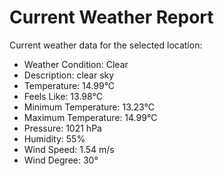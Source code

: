 # Current Weather Report
Current weather data for the selected location:
- Weather Condition: Clear
- Description: clear sky
- Temperature: 14.99°C
- Feels Like: 13.98°C
- Minimum Temperature: 13.23°C
- Maximum Temperature: 14.99°C
- Pressure: 1021 hPa
- Humidity: 55%
- Wind Speed: 1.54 m/s
- Wind Degree: 30°
